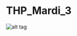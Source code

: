 # THP_Mardi_3

![alt tag](https://user-images.githubusercontent.com/40149119/42834154-90e47960-89f6-11e8-9847-1766079d52b8.jpg)
